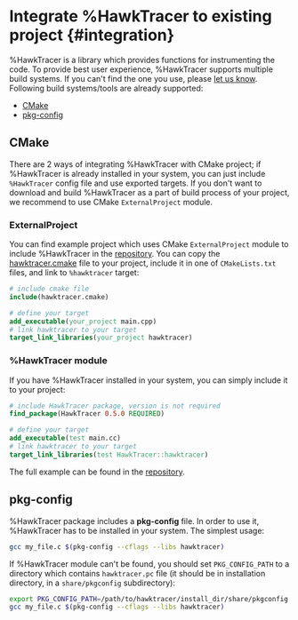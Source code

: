 # Integrate %HawkTracer to existing project {#integration}

%HawkTracer is a library which provides functions for instrumenting the code. To provide best user experience, %HawkTracer supports multiple build systems. If you can't find the one you use, please [let us know](https://github.com/loganek/hawktracer/issues/new).
Following build systems/tools are already supported:
* [CMake](#CMake)
* [pkg-config](#pkg-config)

## CMake
There are 2 ways of integrating %HawkTracer with CMake project; if %HawkTracer is already installed in your system, you can just include `%HawkTracer` config file and use exported targets. If you don't want to download and build %HawkTracer as a part of build process of your project, we recommend to use CMake `ExternalProject` module.

### ExternalProject
You can find example project which uses CMake `ExternalProject` module to include %HawkTracer in the [repository](@repocodeurl/examples/integrations/cmake-external-project).
You can copy the [hawktracer.cmake](@repocodeurl/examples/integrations/cmake-external-project/hawktracer.cmake) file to your project, include it in one of `CMakeLists.txt` files, and link to `%hawktracer` target:
```cmake
# include cmake file
include(hawktracer.cmake)

# define your target
add_executable(your_project main.cpp)
# link hawktracer to your target
target_link_libraries(your_project hawktracer)
```

### %HawkTracer module
If you have %HawkTracer installed in your system, you can simply include it to your project:
```cmake
# include HawkTracer package, version is not required
find_package(HawkTracer 0.5.0 REQUIRED)

# define your target
add_executable(test main.cc)
# link hawktracer to your target
target_link_libraries(test HawkTracer::hawktracer)
```
The full example can be found in the [repository](@repocodeurl/examples/integrations/cmake-find-package).

## pkg-config
%HawkTracer package includes a **pkg-config** file. In order to use it, %HawkTracer has to be installed in your system. The simplest usage:
```sh
gcc my_file.c $(pkg-config --cflags --libs hawktracer)
```
If %HawkTracer module can't be found, you should set `PKG_CONFIG_PATH` to a directory which contains `hawktracer.pc` file (it should be in installation directory, in a `share/pkgconfig` subdirectory):
```sh
export PKG_CONFIG_PATH=/path/to/hawktracer/install_dir/share/pkgconfig
gcc my_file.c $(pkg-config --cflags --libs hawktracer)
```
